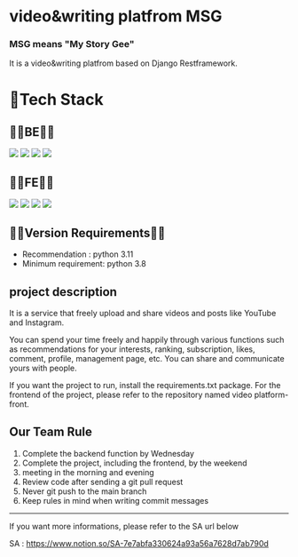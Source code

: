 # video&writing platfrom MSG

### MSG means "My Story Gee"

It is a video&writing platfrom based on Django Restframework.


# <b>💪Tech Stack</b>
## <b>👷‍♂️BE👷‍♀️</b>

<img src="https://img.shields.io/badge/python-3776AB?style=for-the-badge&logo=python&logoColor=white"> 
<img src="https://img.shields.io/badge/django-092E20?style=for-the-badge&logo=django&logoColor=white">
<img src="https://img.shields.io/badge/github-181717?style=for-the-badge&logo=github&logoColor=white">
<img src="https://img.shields.io/badge/git-F05032?style=for-the-badge&logo=git&logoColor=white">

<br>

## <b>👩‍🎨FE👨‍🎨</b>

<img src="https://img.shields.io/badge/javascript-F7DF1E?style=for-the-badge&logo=javascript&logoColor=black"> 
<img src="https://img.shields.io/badge/html5-E34F26?style=for-the-badge&logo=html5&logoColor=white"> 
<img src="https://img.shields.io/badge/css-1572B6?style=for-the-badge&logo=css3&logoColor=white"> 
<img src="https://img.shields.io/badge/bootstrap-7952B3?style=for-the-badge&logo=bootstrap&logoColor=white">

<br>

## <b>👩‍🎨Version Requirements👷‍♀️</b>

- Recommendation : python 3.11
- Minimum requirement: python 3.8

  
## project description
It is a service that freely upload and share videos and posts like YouTube and Instagram.


You can spend your time freely and happily through various functions such as recommendations for your interests, ranking, subscription, likes, comment, profile, management page, etc. You can share and communicate yours with people.


If you want the project to run, install the requirements.txt package. For the frontend of the project, please refer to the repository named video platform-front.


## Our Team Rule
1. Complete the backend function by Wednesday
2. Complete the project, including the frontend, by the weekend
3. meeting in the morning and evening
4. Review code after sending a git pull request
5. Never git push to the main branch
6. Keep rules in mind when writing commit messages


-------------

If you want more informations, please refer to the SA url below


SA : https://www.notion.so/SA-7e7abfa330624a93a56a7628d7ab790d


